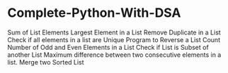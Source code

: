 # Complete-Python-With-DSA

Sum of List Elements
Largest Element in a List
Remove Duplicate in a List
Check if all elements in a list are Unique
Program to Reverse a List
Count Number of Odd and Even Elements in a List
Check if List is Subset of another List
Maximum difference between two consecutive elements in a list.
Merge two Sorted List
